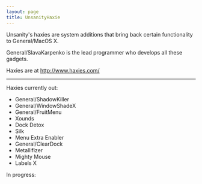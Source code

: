 ```yaml
---
layout: page
title: UnsanityHaxie
---
```


Unsanity's haxies are system additions that bring back certain functionality to General/MacOS X.

General/SlavaKarpenko is the lead programmer who develops all these gadgets.

Haxies are at http://www.haxies.com/

----

Haxies currently out:


* General/ShadowKiller
* General/WindowShadeX
* General/FruitMenu
* Xounds
* Dock Detox
* Silk
* Menu Extra Enabler
* General/ClearDock
* Metallifizer
* Mighty Mouse
* Labels X


In progress:
